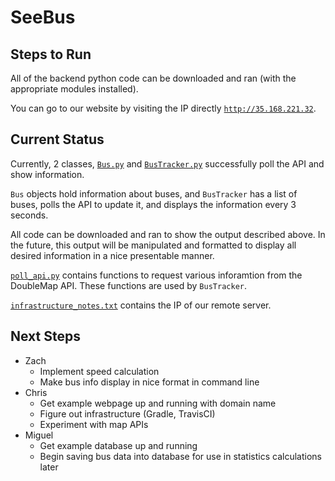 # SeeBus

## Steps to Run
All of the backend python code can be downloaded and ran (with the appropriate modules installed).

You can go to our website by visiting the IP directly [`http://35.168.221.32`](http://35.168.221.32).

## Current Status
Currently, 2 classes, [`Bus.py`](Bus.py) and [`BusTracker.py`](BusTracker.py) successfully poll the API and show information.

`Bus` objects hold information about buses, and `BusTracker` has a list of buses, polls the API to update it, and
displays the information every 3 seconds.

All code can be downloaded and ran to show the output described above. In the future, this output will be manipulated
and formatted to display all desired information in a nice presentable manner.

[`poll_api.py`](poll_api.py) contains functions to request various inforamtion from the DoubleMap API. These functions
are used by `BusTracker`.

[`infrastructure_notes.txt`](infrastructure_notes.txt) contains the IP of our remote server.

## Next Steps
* Zach
  * Implement speed calculation
  * Make bus info display in nice format in command line
* Chris
  * Get example webpage up and running with domain name
  * Figure out infrastructure (Gradle, TravisCI)
  * Experiment with map APIs
* Miguel
  * Get example database up and running
  * Begin saving bus data into database for use in statistics calculations later
